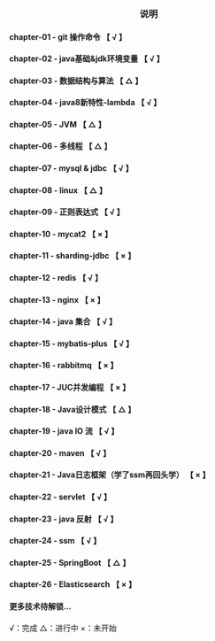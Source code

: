 <h3 style="text-align: center">说明</h3>

#### chapter-01 - git 操作命令         【 √ 】
#### chapter-02 - java基础&jdk环境变量  【 √ 】
#### chapter-03 - 数据结构与算法        【 △ 】
#### chapter-04 - java8新特性-lambda   【 √ 】
#### chapter-05 - JVM                 【 △ 】
#### chapter-06 - 多线程               【 △ 】
#### chapter-07 - mysql & jdbc        【 √  】
#### chapter-08 - linux              【 △ 】
#### chapter-09 - 正则表达式            【 √ 】
#### chapter-10 - mycat2            【 × 】
#### chapter-11 - sharding-jdbc       【 × 】
#### chapter-12 - redis              【 √ 】
#### chapter-13 - nginx              【 × 】
#### chapter-14 - java 集合           【 √ 】
#### chapter-15 - mybatis-plus        【 √ 】
#### chapter-16 - rabbitmq           【 × 】
#### chapter-17 - JUC并发编程           【 × 】
#### chapter-18 - Java设计模式           【 △ 】
#### chapter-19 - java IO 流         【 √ 】
#### chapter-20 - maven             【 √  】
#### chapter-21 - Java日志框架（学了ssm再回头学）        【 × 】
#### chapter-22 - servlet             【 √  】
#### chapter-23 - java 反射          【 √ 】
#### chapter-24 - ssm             【 √ 】
#### chapter-25 - SpringBoot       【 △ 】
#### chapter-26 - Elasticsearch      【 × 】
#### 更多技术待解锁...


√：完成
△：进行中
×：未开始